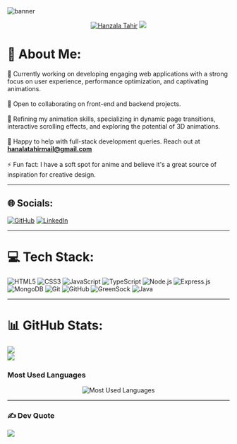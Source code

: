 <img src="/assets/ezgif.com-gif-maker.gif" alt="banner">
 
<p align="center">
  <a href="https://github.com/Hanzala531">
   <img src="https://readme-typing-svg.demolab.com?font=Fira+Code&size=35&duration=1&pause=10000000&color=4E96FF&center=true&repeat=false&width=435&lines=Hanzala+Tahir" alt="Hanzala Tahir" /></a>

  <a href="https://github.com/DenverCoder1/readme-typing-svg">
    <img src="https://readme-typing-svg.demolab.com?font=Fira+Code&pause=1000&width=435&lines=I'm+a+Full+Stack+Developer!&font=Fira%20Code&center=true&width=600&height=45&color=4e96ff&vCenter=true&pause=1000&size=22" /></a>
</p>

# 💫 About Me:
🔭 Currently working on developing engaging web applications with a strong focus on user experience, performance optimization, and captivating animations.<br><br>
👯 Open to collaborating on front-end and backend projects.<br><br>
🌱 Refining my animation skills, specializing in dynamic page transitions, interactive scrolling effects, and exploring the potential of 3D animations.<br><br>
💬 Happy to help with full-stack development queries. Reach out at **hanalatahirmail@gmail.com**<br><br>
⚡ Fun fact: I have a soft spot for anime and believe it's a great source of inspiration for creative design.

---

## 🌐 Socials:
[![GitHub](https://img.shields.io/badge/GitHub-%23121011.svg?style=for-the-badge&logo=github&logoColor=white)](https://github.com/Hanzala531)
[![LinkedIn](https://img.shields.io/badge/LinkedIn-%230077B5.svg?style=for-the-badge&logo=linkedin&logoColor=white)](https://www.linkedin.com/in/hanzala-tahir-331624282/)

---

# 💻 Tech Stack:
![HTML5](https://img.shields.io/badge/html5-%23E34F26.svg?style=plastic&logo=html5&logoColor=white) 
![CSS3](https://img.shields.io/badge/css3-%231572B6.svg?style=plastic&logo=css3&logoColor=white) 
![JavaScript](https://img.shields.io/badge/javascript-%23323330.svg?style=plastic&logo=javascript&logoColor=%23F7DF1E) 
![TypeScript](https://img.shields.io/badge/typescript-%23007ACC.svg?style=plastic&logo=typescript&logoColor=white)
![Node.js](https://img.shields.io/badge/node.js-43853D?style=plastic&logo=node.js&logoColor=white) 
![Express.js](https://img.shields.io/badge/express.js-%23404d59.svg?style=plastic&logo=express&logoColor=%2361DAFB) 
![MongoDB](https://img.shields.io/badge/MongoDB-%234ea94b.svg?style=plastic&logo=mongodb&logoColor=white)
![Git](https://img.shields.io/badge/git-%23F05033.svg?style=plastic&logo=git&logoColor=white) 
![GitHub](https://img.shields.io/badge/github-%23121011.svg?style=plastic&logo=github&logoColor=white) 
![GreenSock](https://img.shields.io/badge/green%20sock-88CE02?style=plastic&logo=greensock&logoColor=white) 
![Java](https://img.shields.io/badge/java-%23ED8B00.svg?style=plastic&logo=java&logoColor=white)

---

 
# 📊 GitHub Stats:
![](https://github-readme-stats.vercel.app/api?username=mhamsha&theme=dark&hide_border=false&include_all_commits=false&count_private=false)<br/>
![](https://github-readme-streak-stats.herokuapp.com/?user=mhamsha&theme=dark&hide_border=false)<br/>

### **Most Used Languages**
<p align="center">
  <img src="https://github-readme-stats.vercel.app/api/top-langs/?username=Hanzala531&theme=dark&hide_border=false&layout=compact&langs_count=6" alt="Most Used Languages">
</p>

---

### ✍️ Dev Quote
![](https://quotes-github-readme.vercel.app/api?type=horizontal&theme=radical)
